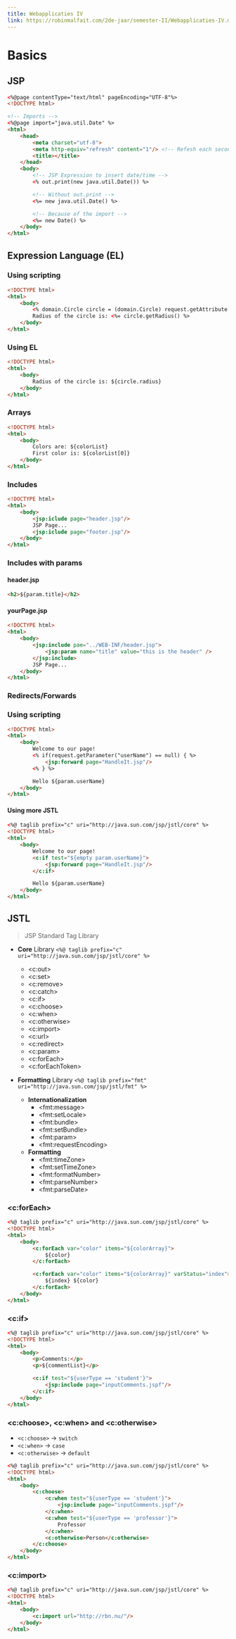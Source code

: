 ```yaml
---
title: Webapplicaties IV
link: https://robinmalfait.com/2de-jaar/semester-II/Webapplicaties-IV.md
---
```


# Basics

## JSP

```html
<%@page contentType="text/html" pageEncoding="UTF-8"%>
<!DOCTYPE html>

<!-- Imports -->
<%@page import="java.util.Date" %>
<html>
    <head>
        <meta charset="utf-8">
        <meta http-equiv="refresh" content="1"/> <!-- Refesh each second -->
        <title></title>
    </head>
    <body>
        <!-- JSP Expression to insert date/time -->
        <% out.print(new java.util.Date()) %>

        <!-- Without out.print -->
        <%= new java.util.Date() %>

        <!-- Because of the import -->
        <%= new Date() %>
    </body>
</html>
```

## Expression Language (EL)


### Using scripting

```html
<!DOCTYPE html>
<html>
    <body>
        <% domain.Circle circle = (domain.Circle) request.getAttribute('circle') %>
        Radius of the circle is: <%= circle.getRadius() %>
    </body>
</html>
```

### Using EL

```html
<!DOCTYPE html>
<html>
    <body>
        Radius of the circle is: ${circle.radius}
    </body>
</html>
```

### Arrays

```html
<!DOCTYPE html>
<html>
    <body>
        Colors are: ${colorList}
        First color is: ${colorList[0]}
    </body>
</html>
```

### Includes

```html
<!DOCTYPE html>
<html>
    <body>
        <jsp:iclude page="header.jsp"/>
        JSP Page...
        <jsp:iclude page="footer.jsp"/>
    </body>
</html>
```

### Includes with params

#### header.jsp

```html
<h2>${param.title}</h2>
```

#### yourPage.jsp

```html
<!DOCTYPE html>
<html>
    <body>
        <jsp:include pae="../WEB-INF/header.jsp">
            <jsp:param name="title" value="this is the header" />
        </jsp:include>
        JSP Page...
    </body>
</html>
```

### Redirects/Forwards

### Using scripting

```html
<!DOCTYPE html>
<html>
    <body>
        Welcome to our page!
        <% if(request.getParameter("userName") == null) { %>
            <jsp:forward page="HandleIt.jsp"/>
        <% } %>

        Hello ${param.userName}
    </body>
</html>
```

#### Using more JSTL

```html
<%@ taglib prefix="c" uri="http://java.sun.com/jsp/jstl/core" %>
<!DOCTYPE html>
<html>
    <body>
        Welcome to our page!
        <c:if test="${empty param.userName}">
            <jsp:forward page="HandleIt.jsp"/>
        </c:if>

        Hello ${param.userName}
    </body>
</html>
```

## JSTL

> JSP Standard Tag Library

- **Core** Library `<%@ taglib prefix="c" uri="http://java.sun.com/jsp/jstl/core" %>`
    - &lt;c:out&gt;
    - &lt;c:set&gt;
    - &lt;c:remove&gt;
    - &lt;c:catch&gt;
    - &lt;c:if&gt;
    - &lt;c:choose&gt;
    - &lt;c:when&gt;
    - &lt;c:otherwise&gt;
    - &lt;c:import&gt;
    - &lt;c:url&gt;
    - &lt;c:redirect&gt;
    - &lt;c:param&gt;
    - &lt;c:forEach&gt;
    - &lt;c:forEachToken&gt;

- **Formatting** Library `<%@ taglib prefix="fmt" uri="http://java.sun.com/jsp/jstl/fmt" %>`
    - **Internationalization**
        - &lt;fmt:message&gt;
        - &lt;fmt:setLocale&gt;
        - &lt;fmt:bundle&gt;
        - &lt;fmt:setBundle&gt;
        - &lt;fmt:param&gt;
        - &lt;fmt:requestEncoding&gt;
    - **Formatting**
        - &lt;fmt:timeZone&gt;
        - &lt;fmt:setTimeZone&gt;
        - &lt;fmt:formatNumber&gt;
        - &lt;fmt:parseNumber&gt;
        - &lt;fmt:parseDate&gt;

### &lt;c:forEach&gt;

```html
<%@ taglib prefix="c" uri="http://java.sun.com/jsp/jstl/core" %>
<!DOCTYPE html>
<html>
    <body>
        <c:forEach var="color" items="${colorArray}">
            ${color}
        </c:forEach>

        <c:forEach var="color" items="${colorArray}" varStatus="index">
            ${index} ${color}
        </c:forEach>
    </body>
</html>
```

### &lt;c:if&gt;

```html
<%@ taglib prefix="c" uri="http://java.sun.com/jsp/jstl/core" %>
<!DOCTYPE html>
<html>
    <body>
        <p>Comments:</p>
        <p>${commentList}</p>

        <c:if test="${userType == 'student'}">
            <jsp:include page="inputComments.jspf"/>
        </c:if>
    </body>
</html>
```

### &lt;c:choose&gt;, &lt;c:when&gt; and &lt;c:otherwise&gt;

- `<c:choose>` -> `switch`
- `<c:when>` -> `case`
- `<c:otherwise>` -> `default`

```html
<%@ taglib prefix="c" uri="http://java.sun.com/jsp/jstl/core" %>
<!DOCTYPE html>
<html>
    <body>
        <c:choose>
            <c:when test="${userType == 'student'}">
                <jsp:include page="inputComments.jspf"/>
            </c:when>
            <c:when test="${userType == 'professor'}">
                Professor
            </c:when>
            <c:otherwise>Person</c:otherwise>
        </c:choose>
    </body>
</html>
```

### &lt;c:import&gt;

```html
<%@ taglib prefix="c" uri="http://java.sun.com/jsp/jstl/core" %>
<!DOCTYPE html>
<html>
    <body>
        <c:import url="http://rbn.nu/"/>
    </body>
</html>
```

